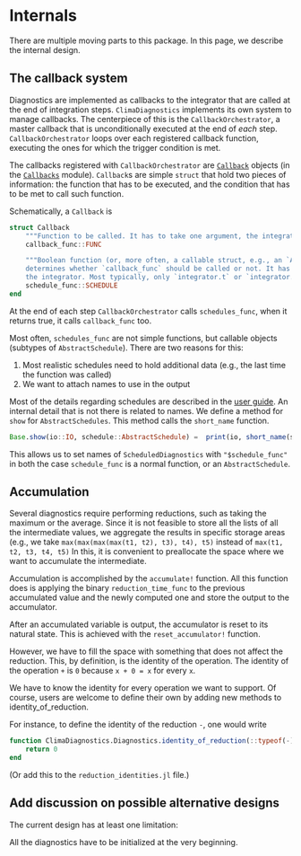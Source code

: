 # Internals

There are multiple moving parts to this package. In this page, we describe the
internal design.

## The callback system

Diagnostics are implemented as callbacks to the integrator that are called at
the end of integration steps. `ClimaDiagnostics` implements its own system to
manage callbacks. The centerpiece of this is the `CallbackOrchestrator`, a
master callback that is unconditionally executed at the end of _each_ step.
`CallbackOrchestrator` loops over each registered callback function, executing
the ones for which the trigger condition is met.

The callbacks registered with `CallbackOrchestrator` are [`Callback`](@ref)
objects (in the [`Callbacks`](@ref) module). `Callback`s are simple `struct`
that hold two pieces of information: the function that has to be executed, and
the condition that has to be met to call such function.

Schematically, a `Callback` is
```julia
struct Callback
    """Function to be called. It has to take one argument, the integrator."""
    callback_func::FUNC

    """Boolean function (or, more often, a callable struct, e.g., an `AbstractSchedule`) that
    determines whether `callback_func` should be called or not. It has to take one argument,
    the integrator. Most typically, only `integrator.t` or `integrator.step` are used."""
    schedule_func::SCHEDULE
end
```
At the end of each step `CallbackOrchestrator` calls `schedules_func`, when it returns true, it calls `callback_func` too.

Most often, `schedules_func` are not simple functions, but callable objects
(subtypes of `AbstractSchedule`). There are two reasons for this:
1. Most realistic schedules need to hold additional data (e.g., the last time the function was called)
2. We want to attach names to use in the output

Most of the details regarding schedules are described in the [user guide](@ref).
An internal detail that is not there is related to names. We define a method for
`show` for `AbstractSchedules`. This method calls the `short_name` function.
```julia
Base.show(io::IO, schedule::AbstractSchedule) =  print(io, short_name(schedule))
```
This allows us to set names of `ScheduledDiagnostics` with `"$schedule_func"` in both the case `schedule_func` is a normal function, or an `AbstractSchedule`.

## Accumulation

Several diagnostics require performing reductions, such as taking the maximum or
the average. Since it is not feasible to store all the lists of all the
intermediate values, we aggregate the results in specific storage areas (e.g.,
we take `max(max(max(max(t1, t2), t3), t4), t5)` instead of `max(t1, t2, t3, t4,
t5)` In this, it is convenient to preallocate the space where we want to
accumulate the intermediate.

Accumulation is accomplished by the `accumulate!` function. All this function
does is applying the binary `reduction_time_func` to the previous accumulated
value and the newly computed one and store the output to the accumulator.


After an accumulated variable is output, the accumulator is reset to its natural
state. This is achieved with the `reset_accumulator!` function.

However, we have to fill the space with something
that does not affect the reduction. This, by definition, is the identity of the
operation. The identity of the operation `+` is `0` because `x + 0 = x` for
every `x`.

We have to know the identity for every operation we want to support. Of course,
users are welcome to define their own by adding new methods to
identity_of_reduction.

For instance, to define the identity of the reduction `-`, one would write
```julia
function ClimaDiagnostics.Diagnostics.identity_of_reduction(::typeof(-))
    return 0
end
```
(Or add this to the `reduction_identities.jl` file.)


## Add discussion on possible alternative designs

The current design has at least one limitation:

All the diagnostics have to be initialized at the very beginning. 
